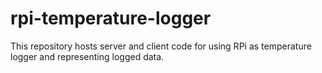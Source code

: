 # rpi-temperature-logger
This repository hosts server and client code for using RPi as temperature logger and representing logged data.
